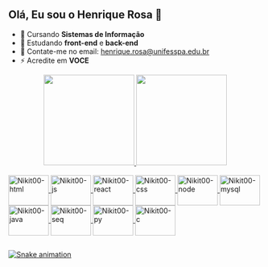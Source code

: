 ## Olá, Eu sou o Henrique Rosa 👋

- 🌱 Cursando <b>Sistemas de Informação</b>
- 🌱 Estudando <b>front-end</b> e <b>back-end</b>
- 💬 Contate-me no email: henrique.rosa@unifesspa.edu.br
- ⚡ Acredite em <b>VOCE</b>

<div align="center">
  <a href="https://github.com/Nikit00">
  <img height="180em" src="https://github-readme-stats.vercel.app/api?username=Nikit00&show_icons=true&theme=radical&include_all_commits=true&count_private=true"/>
  <img height="180em" src="https://github-readme-stats.vercel.app/api/top-langs/?username=Nikit00&layout=compact&langs_count=7&theme=radical"/>
</div>
  
<div style="display: inline_block"><br>
  <img align="center" alt="Nikit00-html" height="60" width="80" src="https://cdn.jsdelivr.net/gh/devicons/devicon/icons/html5/html5-plain-wordmark.svg">
  <img align="center" alt="Nikit00-js" height="60" width="80" src="https://cdn.jsdelivr.net/gh/devicons/devicon/icons/javascript/javascript-original.svg">
  <img align="center" alt="Nikit00-react" height="60" width="80" src="https://cdn.jsdelivr.net/gh/devicons/devicon/icons/react/react-original-wordmark.svg">
  <img align="center" alt="Nikit00-css" height="60" width="80" src="https://cdn.jsdelivr.net/gh/devicons/devicon/icons/css3/css3-plain-wordmark.svg">
  <img align="center" alt="Nikit00-node" height="60" width="80" src="https://cdn.jsdelivr.net/gh/devicons/devicon/icons/nodejs/nodejs-original-wordmark.svg">
  <img align="center" alt="Nikit00-mysql" height="60" width="80" src="https://cdn.jsdelivr.net/gh/devicons/devicon/icons/mysql/mysql-original-wordmark.svg">
  <img align="center" alt="Nikit00-java" height="60" width="80" src="https://cdn.jsdelivr.net/gh/devicons/devicon/icons/java/java-original-wordmark.svg">
  <img align="center" alt="Nikit00-seq" height="60" width="80" src="https://cdn.jsdelivr.net/gh/devicons/devicon/icons/sequelize/sequelize-original-wordmark.svg">
  <img align="center" alt="Nikit00-py" height="60" width="80" src="https://cdn.jsdelivr.net/gh/devicons/devicon/icons/python/python-original-wordmark.svg">
  <img align="center" alt="Nikit00-c" height="60" width="80" src="https://cdn.jsdelivr.net/gh/devicons/devicon/icons/c/c-original.svg">
  
</div>

  ##
  
![Snake animation](https://github.com/Nikit00/Nikit00/blob/output/github-contribution-grid-snake.svg)
